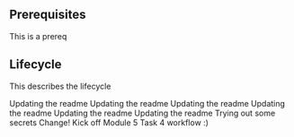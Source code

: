 ## Prerequisites
This is a prereq

## Lifecycle
This describes the lifecycle

Updating the readme
Updating the readme
Updating the readme
Updating the readme
Updating the readme
Updating the readme
Trying out some secrets
Change!
Kick off Module 5 Task 4 workflow :)